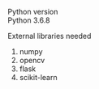 Python version <br>
Python 3.6.8

External libraries needed <br>
<ol>
  <li>numpy</li>
  <li>opencv</li>
  <li>flask</li>
  <li>scikit-learn</li>
  <cvlib>
</ol>
  
  
